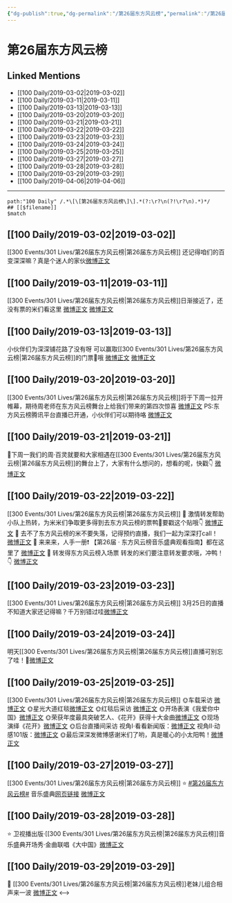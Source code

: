 ```yaml
---
{"dg-publish":true,"dg-permalink":"/第26届东方风云榜","permalink":"/第26届东方风云榜/"}
---
```


# 第26届东方风云榜

## Linked Mentions
- [[100 Daily/2019-03-02\|2019-03-02]]
- [[100 Daily/2019-03-11\|2019-03-11]]
- [[100 Daily/2019-03-13\|2019-03-13]]
- [[100 Daily/2019-03-20\|2019-03-20]]
- [[100 Daily/2019-03-21\|2019-03-21]]
- [[100 Daily/2019-03-22\|2019-03-22]]
- [[100 Daily/2019-03-23\|2019-03-23]]
- [[100 Daily/2019-03-24\|2019-03-24]]
- [[100 Daily/2019-03-25\|2019-03-25]]
- [[100 Daily/2019-03-27\|2019-03-27]]
- [[100 Daily/2019-03-28\|2019-03-28]]
- [[100 Daily/2019-03-29\|2019-03-29]]
- [[100 Daily/2019-04-06\|2019-04-06]]


---

```expander
path:"100 Daily" /.*\[\[第26届东方风云榜\]\].*(?:\r?\n(?!\r?\n).*)*/
## [[$filename]]
$match
```
## [[100 Daily/2019-03-02\|2019-03-02]]
[[300 Events/301 Lives/第26届东方风云榜\|第26届东方风云榜]]
还记得咱们的百变深深嘛？真是个迷人的家伙[微博正文](https://m.weibo.cn/6466290670/4345427044761461)
## [[100 Daily/2019-03-11\|2019-03-11]]
[[300 Events/301 Lives/第26届东方风云榜\|第26届东方风云榜]]日渐接近了，还没有票的米们看这里
[微博正文](https://m.weibo.cn/6466290670/4348607660458266)
[微博正文](https://m.weibo.cn/6466290670/4348764157908878)
## [[100 Daily/2019-03-13\|2019-03-13]]
小伙伴们为深深铺花路了没有呀 可以赢取[[300 Events/301 Lives/第26届东方风云榜\|第26届东方风云榜]]的门票🎫哦
[微博正文](https://m.weibo.cn/6466290670/4349412283040328)
[微博正文](https://m.weibo.cn/6466290670/4349401705159558)

## [[100 Daily/2019-03-20\|2019-03-20]]
[[300 Events/301 Lives/第26届东方风云榜\|第26届东方风云榜]]将于下周一拉开帷幕，期待周老师在东方风云榜舞台上给我们带来的第四次惊喜
[微博正文](https://m.weibo.cn/6466290670/4352027528022055)
PS:东方风云榜腾讯平台直播已开通，小伙伴们可以期待咯
[微博正文](https://m.weibo.cn/6466290670/4351907130498317)

## [[100 Daily/2019-03-21\|2019-03-21]]
📢下周一我们的周·百灵就要和大家相遇在[[300 Events/301 Lives/第26届东方风云榜\|第26届东方风云榜]]的舞台上了，大家有什么想问的，想看的呢，快戳👇
[微博正文](https://m.weibo.cn/6466290670/4352403790673301)
## [[100 Daily/2019-03-22\|2019-03-22]]
[[300 Events/301 Lives/第26届东方风云榜\|第26届东方风云榜]]
🔔 激情转发帮助小队上热转，为米米们争取更多得到去东方风云榜的票鸭💪要戳这个贴哦👇
[微博正文](https://m.weibo.cn/5516625428/4352593759206258)
🔔 去不了东方风云榜的米不要失落，记得预约直播，我们一起为深深打call！
[微博正文](https://m.weibo.cn/6466290670/4352604626748813)
🔔 来来来，人手一册❗
【第26届 · 东方风云榜音乐盛典观看指南】都在这里了
[微博正文](https://m.weibo.cn/6466290670/4352657839901123)
🔔 转发得东方风云榜入场票 转发的米们要注意转发要求哦，冲鸭！👇
[微博正文](https://m.weibo.cn/6466290670/4352675405203107)
## [[100 Daily/2019-03-23\|2019-03-23]]
[[300 Events/301 Lives/第26届东方风云榜\|第26届东方风云榜]]
3月25日的直播不知道大家还记得嘛？千万别错过哇[微博正文](https://m.weibo.cn/6466290670/4353070257700293)

## [[100 Daily/2019-03-24\|2019-03-24]]
明天[[300 Events/301 Lives/第26届东方风云榜\|第26届东方风云榜]]直播可别忘了哇！🐰[微博正文](https://m.weibo.cn/6466290670/4353070257700293)

## [[100 Daily/2019-03-25\|2019-03-25]]
[[300 Events/301 Lives/第26届东方风云榜\|第26届东方风云榜]]
🌞车载采访 [微博正文](https://m.weibo.cn/6466290670/4353755287364770)
🌞星光大道红毯[微博正文](https://m.weibo.cn/6466290670/4353756583379618)
🌞红毯后采访 [微博正文](https://m.weibo.cn/6466290670/4353777265784213)
🌞开场表演《我爱你中国》[微博正文](https://m.weibo.cn/6466290670/4353818139193301)
🌞荣获年度最具突破艺人、《花开》获得十大金曲[微博正文](https://m.weibo.cn/6466290670/4353870811541101)
🌞现场演绎《花开》[微博正文](https://m.weibo.cn/6466290670/4353843448012780)
🌞后台直播间采访
视角Ⅰ·看看新闻版：[微博正文](https://m.weibo.cn/6466290670/4353879208521789)
视角Ⅱ·动感101版：[微博正文](https://m.weibo.cn/6466290670/4353851148288669)
🌞最后深深发微博感谢米们了哟，真是暖心的小太阳鸭！[微博正文](https://m.weibo.cn/6466290670/4353860614781423)
## [[100 Daily/2019-03-27\|2019-03-27]]
[[300 Events/301 Lives/第26届东方风云榜\|第26届东方风云榜]]
⭐ [#第26届东方风云榜#](https://s.weibo.com/weibo?q=%23%E7%AC%AC26%E5%B1%8A%E4%B8%9C%E6%96%B9%E9%A3%8E%E4%BA%91%E6%A6%9C%23) 音乐盛典[网页链接](https://t.cn/EJlrVWT)
[微博正文](https://m.weibo.cn/6466290670/4354570375671549)

## [[100 Daily/2019-03-28\|2019-03-28]]
⭐ 卫视播出版·[[300 Events/301 Lives/第26届东方风云榜\|第26届东方风云榜]]音乐盛典开场秀·金曲联唱《大中国》[微博正文](https://weibo.com/6466290670/Hn3moFMP2)

## [[100 Daily/2019-03-29\|2019-03-29]]
🌟 [[300 Events/301 Lives/第26届东方风云榜\|第26届东方风云榜]]老妹儿组合相声来一波
[微博正文](https://m.weibo.cn/6466290670/4355235910435106)
<-->